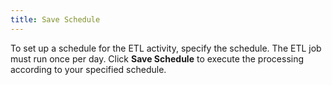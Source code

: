 ```yaml
---
title: Save Schedule
---
```



To set up a schedule for the ETL activity, specify the schedule. The  ETL job must run once per day. Click **Save 
 Schedule** to execute the processing according to your specified  schedule.
